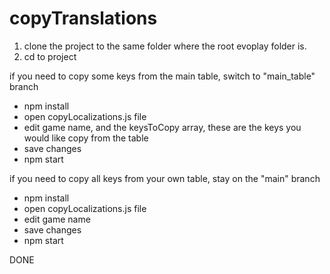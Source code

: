 # copyTranslations

1. clone the project to the same folder where the root evoplay folder is.
2. cd to project

if you need to copy some keys from the main table, switch to "main_table" branch
- npm install
- open copyLocalizations.js file
- edit game name, and the keysToCopy array, these are the keys you would like copy from the table
- save changes
- npm start

if you need to copy all keys from your own table, stay on the "main" branch
- npm install
- open copyLocalizations.js file
- edit game name
- save changes
- npm start


DONE
